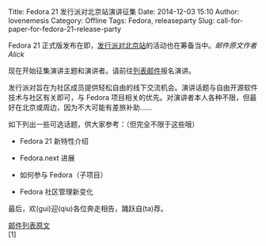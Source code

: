 Title: Fedora 21 发行派对北京站演讲征集
Date: 2014-12-03 15:10
Author: lovenemesis
Category: Offline
Tags: Fedora, releaseparty
Slug: call-for-paper-for-fedora-21-release-party

Fedora 21
正式版发布在即，[发行派对北京站](https://fedoraproject.org/wiki/Release\_Party\_F21\_Beijing)的活动也在筹备当中。*邮件原文作者
Alick*

现在开始征集演讲主题和演讲者。请前往[列表邮件](https://admin.fedoraproject.org/mailman/listinfo/chinese)报名演讲。

发行派对旨在为社区成员提供轻松自由的线下交流机会。演讲话题与自由开源软件技术与社区有关即可，与
Fedora
项目相关的优先。对演讲者本人各种不限，但最好在北京或周边，因为不大可能有差旅补助……

如下列出一些可选话题，供大家参考：（但完全不限于这些哦）

* Fedora 21 新特性介绍

* Fedora.next 进展

* 如何参与 Fedora（子项目）

* Fedora 社区管理新变化

最后，欢(gui)迎(qiu)各位奔走相告，踊跃自(ta)荐。

[邮件列表原文](https://lists.fedoraproject.org/pipermail/chinese/2014-December/015475.html)  
[1]
